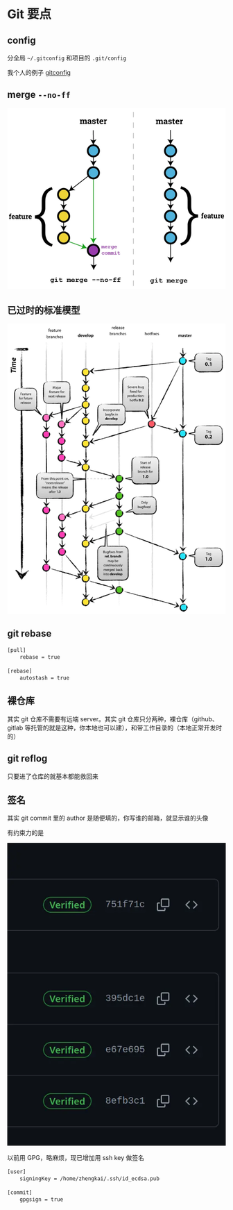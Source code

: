 # Git 要点

## config

分全局 `~/.gitconfig` 和项目的 `.git/config`

我个人的例子 [gitconfig](https://github.com/zhengkai/conf/blob/master/dotfiles/gitconfig)

## merge `--no-ff`

![--no-ff](doc/img/no-ff.webp)

## 已过时的标准模型

![git model](doc/img/git-model.webp)

## git rebase

```
[pull]
	rebase = true

[rebase]
	autostash = true
```

## 裸仓库

其实 git 仓库不需要有远端 server。其实 git 仓库只分两种，裸仓库（github、gitlab 等托管的就是这种，你本地也可以建），和带工作目录的（本地正常开发时的）

## git reflog

只要进了仓库的就基本都能救回来

## 签名

其实 git commit 里的 author 是随便填的，你写谁的邮箱，就显示谁的头像

有约束力的是

![verified](doc/img/verified.webp)

以前用 GPG，略麻烦，现已增加用 ssh key 做签名

```
[user]
	signingKey = /home/zhengkai/.ssh/id_ecdsa.pub

[commit]
	gpgsign = true
```
